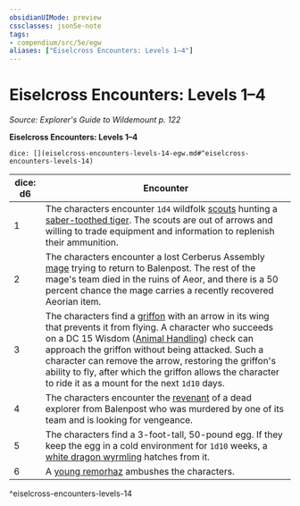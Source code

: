 ```yaml
---
obsidianUIMode: preview
cssclasses: json5e-note
tags:
- compendium/src/5e/egw
aliases: ["Eiselcross Encounters: Levels 1–4"]
---
```

# Eiselcross Encounters: Levels 1–4
*Source: Explorer's Guide to Wildemount p. 122* 

**Eiselcross Encounters: Levels 1–4**

`dice: [](eiselcross-encounters-levels-14-egw.md#^eiselcross-encounters-levels-14)`

| dice: d6 | Encounter |
|----------|-----------|
| 1 | The characters encounter `1d4` wildfolk [scouts](Mechanics/bestiary/humanoid/scout.md) hunting a [saber-toothed tiger](Mechanics/bestiary/beast/saber-toothed-tiger.md). The scouts are out of arrows and willing to trade equipment and information to replenish their ammunition. |
| 2 | The characters encounter a lost Cerberus Assembly [mage](Mechanics/bestiary/humanoid/mage.md) trying to return to Balenpost. The rest of the mage's team died in the ruins of Aeor, and there is a 50 percent chance the mage carries a recently recovered Aeorian item. |
| 3 | The characters find a [griffon](Mechanics/bestiary/monstrosity/griffon.md) with an arrow in its wing that prevents it from flying. A character who succeeds on a DC 15 Wisdom ([Animal Handling](Mechanics/Rules/skills.md#Animal%20Handling)) check can approach the griffon without being attacked. Such a character can remove the arrow, restoring the griffon's ability to fly, after which the griffon allows the character to ride it as a mount for the next `1d10` days. |
| 4 | The characters encounter the [revenant](Mechanics/bestiary/undead/revenant.md) of a dead explorer from Balenpost who was murdered by one of its team and is looking for vengeance. |
| 5 | The characters find a 3-foot-tall, 50-pound egg. If they keep the egg in a cold environment for `1d10` weeks, a [white dragon wyrmling](Mechanics/bestiary/dragon/white-dragon-wyrmling.md) hatches from it. |
| 6 | A [young remorhaz](Mechanics/bestiary/monstrosity/young-remorhaz.md) ambushes the characters. |
^eiselcross-encounters-levels-14